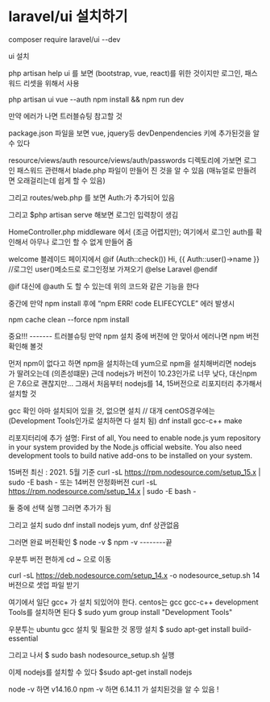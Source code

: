 
# laravel/ui 설치하기
composer require laravel/ui --dev
 
ui 설치

php artisan help ui 를 보면
(bootstrap, vue, react)를 위한 것이지만 로그인, 패스워드 리셋을 위해서 사용

php artisan ui vue --auth
npm install && npm run dev

만약 에러가 나면 트러블슈팅 참고할 것


package.json 파일을 보면
vue, jquery등 
devDenpendencies 키에 추가된것을 알 수 있다

resource/views/auth
resource/views/auth/passwords
디렉토리에 가보면
로그인 패스워드 관련해서 blade.php 파일이 만들어 진 것을 알 수 있음
(매뉴얼로 만들려면 오래걸리는데 쉽게 할 수 있음)

그리고 routes/web.php 를 보면
Auth:가 추가되어 있음

그리고 
$php artisan serve
해보면 
로그인 입력창이 생김


HomeController.php 
middleware 에서 (조금 어렵지만); 여기에서 
로그인 auth를 확인해서 아무나 로그인 할 수 없게 만들어 줌

welcome 블레이드 페이지에서 
@if (Auth::check())
Hi, {{ Auth::user()->name }} //로그인 user()메소드로 로그인정보 가져오기
@else
    Laravel
@endif


@if 대신에 @auth 도 할 수 있는데 위의 코드와 같은 기능을 한다







중간에 
만약 npm install 후에 “npm ERR! code ELIFECYCLE” 에러 발생시

npm cache clean --force
npm install

중요!!!
------- 트러블슈팅
만약 npm 설치 중에 버전에 안 맞아서 에러나면 npm 버전 확인해 볼것

먼저 npm이 없다고 하면 npm을 설치하는데 yum으로 npm을 설치해버리면 nodejs가 딸려오는데 (의존성떄문) 근데 nodejs가 버전이 10.23인가로 너무 낮다, 대신npm은 7.6으로 괜찮지만...
그래서 처음부터 nodejs를 14, 15버전으로 리포지터리 추가해서 설치할 것

gcc 확인 아마 설치되어 있을 것, 없으면 설치 // 대개 centOS경우에는 (Development Tools인가로 설치하면 다 설치 됨)
dnf install gcc-c++ make

리포지터리에 추가 
설명:
First of all, You need to enable node.js yum repository in your system provided by the Node.js official website. You also need development tools to build native add-ons to be installed on your system.

15버전 최신 : 2021. 5월 기준
curl -sL https://rpm.nodesource.com/setup_15.x | sudo -E bash -
또는 
14버전 안정화버전
curl -sL https://rpm.nodesource.com/setup_14.x | sudo -E bash -

둘 중에 선택 실행
그러면 추가가 됨
 
그리고 설치
sudo dnf install nodejs
yum, dnf 상관없음

그러면 완료
버전확인
$ node -v
$ npm -v
--------끝





우분투 버전
편하게 cd ~ 으로 이동

curl -sL https://deb.nodesource.com/setup_14.x -o nodesource_setup.sh
14버전으로 셋업 파일 받기

여기에서 일단 gcc+ 가 설치 되있어야 한다. 
centos는 gcc gcc-c++
development Tools를 설치하면 된다
$ sudo yum group install "Development Tools"

우분투는 ubuntu gcc  설치 및 필요한 것 몽땅 설치
$ sudo apt-get install build-essential

그리고 나서 
$ sudo bash nodesource_setup.sh
실행

이제 nodejs를 설치할 수 있다
$sudo apt-get install nodejs

node -v 하면 v14.16.0 
npm -v 하면 6.14.11 가 설치된것을 알 수 있음 !

